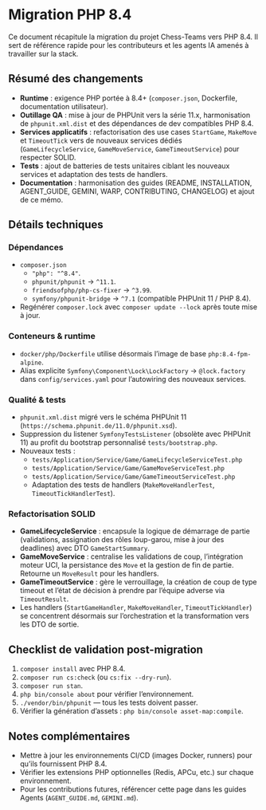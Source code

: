 # Migration PHP 8.4

Ce document récapitule la migration du projet Chess-Teams vers PHP 8.4. Il sert de référence rapide pour les contributeurs et les agents IA amenés à travailler sur la stack.

## Résumé des changements

- **Runtime** : exigence PHP portée à 8.4+ (`composer.json`, Dockerfile, documentation utilisateur).
- **Outillage QA** : mise à jour de PHPUnit vers la série 11.x, harmonisation de `phpunit.xml.dist` et des dépendances de dev compatibles PHP 8.4.
- **Services applicatifs** : refactorisation des use cases `StartGame`, `MakeMove` et `TimeoutTick` vers de nouveaux services dédiés (`GameLifecycleService`, `GameMoveService`, `GameTimeoutService`) pour respecter SOLID.
- **Tests** : ajout de batteries de tests unitaires ciblant les nouveaux services et adaptation des tests de handlers.
- **Documentation** : harmonisation des guides (README, INSTALLATION, AGENT_GUIDE, GEMINI, WARP, CONTRIBUTING, CHANGELOG) et ajout de ce mémo.

## Détails techniques

### Dépendances

- `composer.json`
  - `"php": "^8.4"`.
  - `phpunit/phpunit` → `^11.1`.
  - `friendsofphp/php-cs-fixer` → `^3.99`.
  - `symfony/phpunit-bridge` → `^7.1` (compatible PHPUnit 11 / PHP 8.4).
- Regénérer `composer.lock` avec `composer update --lock` après toute mise à jour.

### Conteneurs & runtime

- `docker/php/Dockerfile` utilise désormais l’image de base `php:8.4-fpm-alpine`.
- Alias explicite `Symfony\Component\Lock\LockFactory` → `@lock.factory` dans `config/services.yaml` pour l’autowiring des nouveaux services.

### Qualité & tests

- `phpunit.xml.dist` migré vers le schéma PHPUnit 11 (`https://schema.phpunit.de/11.0/phpunit.xsd`).
- Suppression du listener `SymfonyTestsListener` (obsolète avec PHPUnit 11) au profit du bootstrap personnalisé `tests/bootstrap.php`.
- Nouveaux tests :
  - `tests/Application/Service/Game/GameLifecycleServiceTest.php`
  - `tests/Application/Service/Game/GameMoveServiceTest.php`
  - `tests/Application/Service/Game/GameTimeoutServiceTest.php`
  - Adaptation des tests de handlers (`MakeMoveHandlerTest`, `TimeoutTickHandlerTest`).

### Refactorisation SOLID

- **GameLifecycleService** : encapsule la logique de démarrage de partie (validations, assignation des rôles loup-garou, mise à jour des deadlines) avec DTO `GameStartSummary`.
- **GameMoveService** : centralise les validations de coup, l’intégration moteur UCI, la persistance des `Move` et la gestion de fin de partie. Retourne un `MoveResult` pour les handlers.
- **GameTimeoutService** : gère le verrouillage, la création de coup de type timeout et l’état de décision à prendre par l’équipe adverse via `TimeoutResult`.
- Les handlers (`StartGameHandler`, `MakeMoveHandler`, `TimeoutTickHandler`) se concentrent désormais sur l’orchestration et la transformation vers les DTO de sortie.

## Checklist de validation post-migration

1. `composer install` avec PHP 8.4.
2. `composer run cs:check` (ou `cs:fix --dry-run`).
3. `composer run stan`.
4. `php bin/console about` pour vérifier l’environnement.
5. `./vendor/bin/phpunit` — tous les tests doivent passer.
6. Vérifier la génération d’assets : `php bin/console asset-map:compile`.

## Notes complémentaires

- Mettre à jour les environnements CI/CD (images Docker, runners) pour qu’ils fournissent PHP 8.4.
- Vérifier les extensions PHP optionnelles (Redis, APCu, etc.) sur chaque environnement.
- Pour les contributions futures, référencer cette page dans les guides Agents (`AGENT_GUIDE.md`, `GEMINI.md`).

